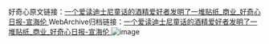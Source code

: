 好奇心原文链接：[一个爱读迪士尼童话的酒精爱好者发明了一堆贴纸_商业_好奇心日报-宣海伦 ](https://www.qdaily.com/articles/9900.html)
WebArchive归档链接：[一个爱读迪士尼童话的酒精爱好者发明了一堆贴纸_商业_好奇心日报-宣海伦 ](http://web.archive.org/web/20190623155203/https://www.qdaily.com/articles/9900.html)
![image](http://ww3.sinaimg.cn/large/007d5XDply1g3vh340hjfj30u057f1kx)